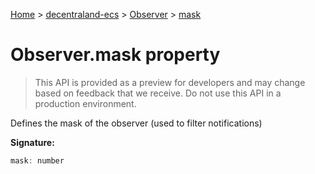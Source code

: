 [Home](./index) &gt; [decentraland-ecs](./decentraland-ecs.md) &gt; [Observer](./decentraland-ecs.observer.md) &gt; [mask](./decentraland-ecs.observer.mask.md)

# Observer.mask property

> This API is provided as a preview for developers and may change based on feedback that we receive. Do not use this API in a production environment.

Defines the mask of the observer (used to filter notifications)

**Signature:**
```javascript
mask: number
```
